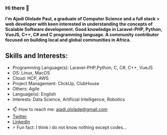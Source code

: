 ### Hi there 👋


**I'm Ajadi Ololade Paul, a graduate of Computer Science and a full stack > web developer with keen interested in understanding the concepts of Scalable Software development. Good knowledge in  Laravel-PHP, Python, VueJS, C++, C# and C programming language. A community contributor focused on building local and global communities in Africa.**

## Skills and Interests:

* Programming Language(s): Laravel-PHP,Python, C, C#, C++, VueJS
* OS: Linux, MacOS
* Cloud: HCP, AWS
* Project Management: ClickUp, ClubHouse
* Others: Agile
* Language(s): English
* Interests: Data Science, Artificial Intelligence, Robotics


- 📫 How to reach me: ajadi.ololade@gmail.com
-   [Twitter](https://twitter.com/ajadi473)
-   [LinkedIn](https://linkedin.com/in/ajadi473)
- ⚡ Fun fact: I think i do not know nothing except codes...

